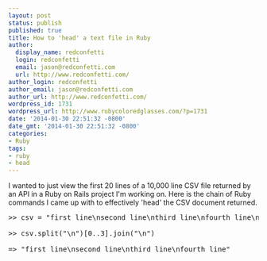 ```yaml
---
layout: post
status: publish
published: true
title: How to 'head' a text file in Ruby
author:
  display_name: redconfetti
  login: redconfetti
  email: jason@redconfetti.com
  url: http://www.redconfetti.com/
author_login: redconfetti
author_email: jason@redconfetti.com
author_url: http://www.redconfetti.com/
wordpress_id: 1731
wordpress_url: http://www.rubycoloredglasses.com/?p=1731
date: '2014-01-30 22:51:32 -0800'
date_gmt: '2014-01-30 22:51:32 -0800'
categories:
- Ruby
tags:
- ruby
- head
---
```

<p>I wanted to just view the first 20 lines of a 10,000 line CSV file returned by an API in a Ruby on Rails project I'm working on. Here is the chain of Ruby commands I came up with to effectively 'head' the CSV document returned.</p>
<pre class="brush:ruby">>> csv = "first line\nsecond line\nthird line\nfourth line\nfifth line\nsixth line\n"<br />
>> csv.split("\n")[0..3].join("\n")<br />
=> "first line\nsecond line\nthird line\nfourth line"</pre></p>
